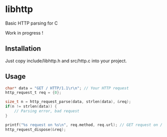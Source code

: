 # libhttp

Basic HTTP parsing for C

Work in progress !

## Installation

Just copy include/libhttp.h and src/http.c into your project.

## Usage

```c
char* data = "GET / HTTP/1.1\r\n"; // Your HTTP request
http_request_t req = {0};

size_t n = http_request_parse(data, strlen(data), &req);
if(n != strlen(data)) {
	// Parsing error, bad request
}

printf("%s request on %s\n", req.method, req.url); // GET request on /
http_request_dispose(&req);

```
